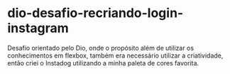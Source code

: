 # dio-desafio-recriando-login-instagram
Desafio orientado pelo Dio, onde o propósito além de utilizar os conhecimentos em flexbox, também era necessário utilizar a criatividade, então criei o Instadog utilizando a minha paleta de cores favorita.
